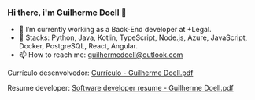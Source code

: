### Hi there, i'm Guilherme Doell 👋


- 🔭 I’m currently working as a Back-End developer at +Legal.
- 🌱 Stacks: Python, Java, Kotlin, TypeScript, Node.js, Azure, JavaScript, Docker, PostgreSQL, React, Angular.
- 📫 How to reach me: guilhermedoell@outlook.com

Currículo desenvolvedor:
[Currículo - Guilherme Doell.pdf](https://github.com/user-attachments/files/22242776/Curriculo.-.Guilherme.Doell.pdf)




Resume developer:
[Software developer resume - Guilherme Doell.pdf](https://github.com/user-attachments/files/22242780/Software.developer.resume.-.Guilherme.Doell.pdf)



